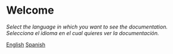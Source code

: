 # Welcome

*Select the language in which you want to see the documentation.*
*Selecciona el idioma en el cual quieres ver la documentación.*

[English]()
[Spanish]()